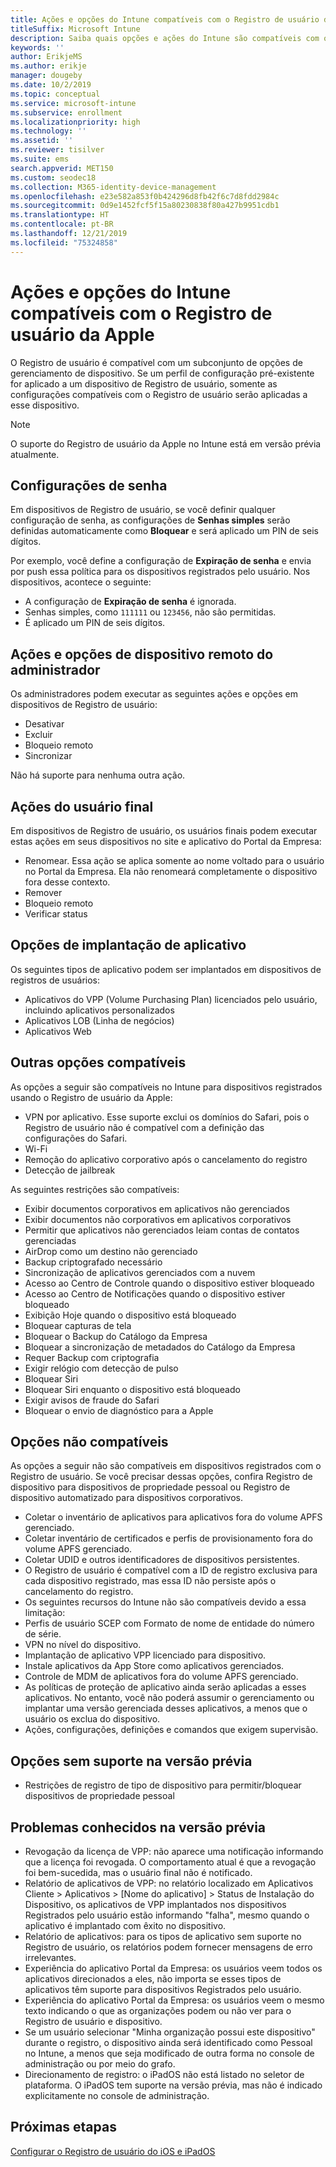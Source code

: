 ```yaml
---
title: Ações e opções do Intune compatíveis com o Registro de usuário da Apple
titleSuffix: Microsoft Intune
description: Saiba quais opções e ações do Intune são compatíveis com o Registro de usuário da Apple
keywords: ''
author: ErikjeMS
ms.author: erikje
manager: dougeby
ms.date: 10/2/2019
ms.topic: conceptual
ms.service: microsoft-intune
ms.subservice: enrollment
ms.localizationpriority: high
ms.technology: ''
ms.assetid: ''
ms.reviewer: tisilver
ms.suite: ems
search.appverid: MET150
ms.custom: seodec18
ms.collection: M365-identity-device-management
ms.openlocfilehash: e23e582a853f0b424296d8fb42f6c7d8fdd2984c
ms.sourcegitcommit: 0d9e1452fcf5f15a80230838f80a427b9951cdb1
ms.translationtype: HT
ms.contentlocale: pt-BR
ms.lasthandoff: 12/21/2019
ms.locfileid: "75324858"
---
```

# <a name="intune-actions-and-options-supported-with-apple-user-enrollment"></a>Ações e opções do Intune compatíveis com o Registro de usuário da Apple

O Registro de usuário é compatível com um subconjunto de opções de gerenciamento de dispositivo. Se um perfil de configuração pré-existente for aplicado a um dispositivo de Registro de usuário, somente as configurações compatíveis com o Registro de usuário serão aplicadas a esse dispositivo.

> [!NOTE]
> O suporte do Registro de usuário da Apple no Intune está em versão prévia atualmente.

## <a name="password-settings"></a>Configurações de senha

Em dispositivos de Registro de usuário, se você definir qualquer configuração de senha, as configurações de **Senhas simples** serão definidas automaticamente como **Bloquear** e será aplicado um PIN de seis dígitos.

Por exemplo, você define a configuração de **Expiração de senha** e envia por push essa política para os dispositivos registrados pelo usuário. Nos dispositivos, acontece o seguinte:
- A configuração de **Expiração de senha** é ignorada.
- Senhas simples, como `111111` ou `123456`, não são permitidas.
- É aplicado um PIN de seis dígitos.

## <a name="administrator-remote-device-actions-and-options"></a>Ações e opções de dispositivo remoto do administrador
Os administradores podem executar as seguintes ações e opções em dispositivos de Registro de usuário:
- Desativar
- Excluir
- Bloqueio remoto
- Sincronizar

Não há suporte para nenhuma outra ação.

## <a name="end-user-actions"></a>Ações do usuário final
Em dispositivos de Registro de usuário, os usuários finais podem executar estas ações em seus dispositivos no site e aplicativo do Portal da Empresa:
- Renomear. Essa ação se aplica somente ao nome voltado para o usuário no Portal da Empresa. Ela não renomeará completamente o dispositivo fora desse contexto.
- Remover
- Bloqueio remoto
- Verificar status

## <a name="app-deployment-options"></a>Opções de implantação de aplicativo
Os seguintes tipos de aplicativo podem ser implantados em dispositivos de registros de usuários:
- Aplicativos do VPP (Volume Purchasing Plan) licenciados pelo usuário, incluindo aplicativos personalizados
- Aplicativos LOB (Linha de negócios)
- Aplicativos Web

## <a name="other-supported-options"></a>Outras opções compatíveis

As opções a seguir são compatíveis no Intune para dispositivos registrados usando o Registro de usuário da Apple:
- VPN por aplicativo. Esse suporte exclui os domínios do Safari, pois o Registro de usuário não é compatível com a definição das configurações do Safari.
- Wi-Fi 
- Remoção do aplicativo corporativo após o cancelamento do registro
- Detecção de jailbreak

As seguintes restrições são compatíveis:
- Exibir documentos corporativos em aplicativos não gerenciados
- Exibir documentos não corporativos em aplicativos corporativos
- Permitir que aplicativos não gerenciados leiam contas de contatos gerenciadas
- AirDrop como um destino não gerenciado
- Backup criptografado necessário
- Sincronização de aplicativos gerenciados com a nuvem
- Acesso ao Centro de Controle quando o dispositivo estiver bloqueado
- Acesso ao Centro de Notificações quando o dispositivo estiver bloqueado
- Exibição Hoje quando o dispositivo está bloqueado
- Bloquear capturas de tela
- Bloquear o Backup do Catálogo da Empresa
- Bloquear a sincronização de metadados do Catálogo da Empresa
- Requer Backup com criptografia
- Exigir relógio com detecção de pulso
- Bloquear Siri
- Bloquear Siri enquanto o dispositivo está bloqueado
- Exigir avisos de fraude do Safari
- Bloquear o envio de diagnóstico para a Apple


## <a name="options-not-supported"></a>Opções não compatíveis
As opções a seguir não são compatíveis em dispositivos registrados com o Registro de usuário. Se você precisar dessas opções, confira Registro de dispositivo para dispositivos de propriedade pessoal ou Registro de dispositivo automatizado para dispositivos corporativos.
- Coletar o inventário de aplicativos para aplicativos fora do volume APFS gerenciado.
- Coletar inventário de certificados e perfis de provisionamento fora do volume APFS gerenciado.
- Coletar UDID e outros identificadores de dispositivos persistentes.
- O Registro de usuário é compatível com a ID de registro exclusiva para cada dispositivo registrado, mas essa ID não persiste após o cancelamento do registro.
- Os seguintes recursos do Intune não são compatíveis devido a essa limitação:
- Perfis de usuário SCEP com Formato de nome de entidade do número de série.
- VPN no nível do dispositivo.
- Implantação de aplicativo VPP licenciado para dispositivo.
- Instale aplicativos da App Store como aplicativos gerenciados.
- Controle de MDM de aplicativos fora do volume APFS gerenciado.
- As políticas de proteção de aplicativo ainda serão aplicadas a esses aplicativos. No entanto, você não poderá assumir o gerenciamento ou implantar uma versão gerenciada desses aplicativos, a menos que o usuário os exclua do dispositivo.
- Ações, configurações, definições e comandos que exigem supervisão. 

## <a name="options-not-supported-in-preview"></a>Opções sem suporte na versão prévia
- Restrições de registro de tipo de dispositivo para permitir/bloquear dispositivos de propriedade pessoal 

## <a name="known-issues-in-preview"></a>Problemas conhecidos na versão prévia
- Revogação da licença de VPP: não aparece uma notificação informando que a licença foi revogada. O comportamento atual é que a revogação foi bem-sucedida, mas o usuário final não é notificado. 
- Relatório de aplicativos de VPP: no relatório localizado em Aplicativos Cliente > Aplicativos > [Nome do aplicativo] > Status de Instalação do Dispositivo, os aplicativos de VPP implantados nos dispositivos Registrados pelo usuário estão informando "falha", mesmo quando o aplicativo é implantado com êxito no dispositivo. 
- Relatório de aplicativos: para os tipos de aplicativo sem suporte no Registro de usuário, os relatórios podem fornecer mensagens de erro irrelevantes. 
- Experiência do aplicativo Portal da Empresa: os usuários veem todos os aplicativos direcionados a eles, não importa se esses tipos de aplicativos têm suporte para dispositivos Registrados pelo usuário. 
- Experiência do aplicativo Portal da Empresa: os usuários veem o mesmo texto indicando o que as organizações podem ou não ver para o Registro de usuário e dispositivo.
- Se um usuário selecionar "Minha organização possui este dispositivo" durante o registro, o dispositivo ainda será identificado como Pessoal no Intune, a menos que seja modificado de outra forma no console de administração ou por meio do grafo. 
- Direcionamento de registro: o iPadOS não está listado no seletor de plataforma. O iPadOS tem suporte na versão prévia, mas não é indicado explicitamente no console de administração. 


## <a name="next-steps"></a>Próximas etapas

[Configurar o Registro de usuário do iOS e iPadOS](ios-user-enrollment.md)
